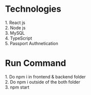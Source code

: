 <h1> Technologies </h1>
1. React js <br/>
2. Node js<br/>
3. MySQL<br/>
4. TypeScript<br/>
5. Passport Authnetication

<h1> Run Command </h1>
1. Do npm i in frontend & backend folder <br/> 
2. Do npm i outside of the both folder <br/>
3. npm start 
